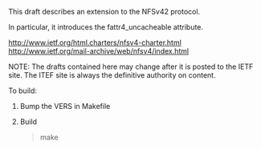 This draft describes an extension to the NFSv42 protocol.

In particular, it introduces the fattr4_uncacheable attribute.

http://www.ietf.org/html.charters/nfsv4-charter.html
http://www.ietf.org/mail-archive/web/nfsv4/index.html

NOTE: The drafts contained here may change after it is
posted to the IETF site. The ITEF site is always the
definitive authority on content.

To build:

1. Bump the VERS in Makefile

2. Build

   > make
